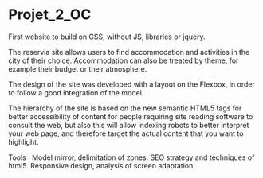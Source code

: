 # Projet_2_OC
First website to build on CSS, without JS, libraries or jquery.

The reservia site allows users to find accommodation and activities in the city of their choice. Accommodation can also be treated by theme, for example their budget or their atmosphere.

The design of the site was developed with a layout on the Flexbox, in order to follow a good integration of the model.

The hierarchy of the site is based on the new semantic HTML5 tags for better accessibility of content for people requiring site reading software to consult the web, but also this will allow indexing robots to better interpret your web page, and therefore target the actual content that you want to highlight.


Tools :
Model mirror, delimitation of zones.
SEO strategy and techniques of html5.
Responsive design, analysis of screen adaptation.

